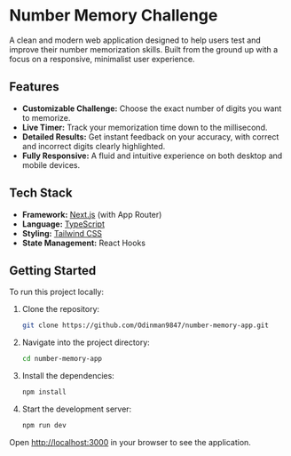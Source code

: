 # Number Memory Challenge

A clean and modern web application designed to help users test and improve their number memorization skills. Built from the ground up with a focus on a responsive, minimalist user experience.

## Features

- **Customizable Challenge:** Choose the exact number of digits you want to memorize.
- **Live Timer:** Track your memorization time down to the millisecond.
- **Detailed Results:** Get instant feedback on your accuracy, with correct and incorrect digits clearly highlighted.
- **Fully Responsive:** A fluid and intuitive experience on both desktop and mobile devices.

## Tech Stack

- **Framework:** [Next.js](https://nextjs.org/) (with App Router)
- **Language:** [TypeScript](https://www.typescriptlang.org/)
- **Styling:** [Tailwind CSS](https://tailwindcss.com/)
- **State Management:** React Hooks

## Getting Started

To run this project locally:

1.  Clone the repository:
    ```bash
    git clone https://github.com/Odinman9847/number-memory-app.git
    ```
2.  Navigate into the project directory:
    ```bash
    cd number-memory-app
    ```
3.  Install the dependencies:
    ```bash
    npm install
    ```
4.  Start the development server:
    ```bash
    npm run dev
    ```

Open [http://localhost:3000](http://localhost:3000) in your browser to see the application.
